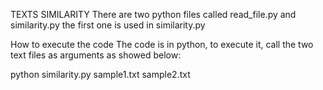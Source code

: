 TEXTS SIMILARITY
There are two python files called read_file.py and similarity.py
the first one is used in similarity.py

How to execute the code
The code is in python, to execute it, call the two text files as arguments
as showed below:

python similarity.py sample1.txt sample2.txt
